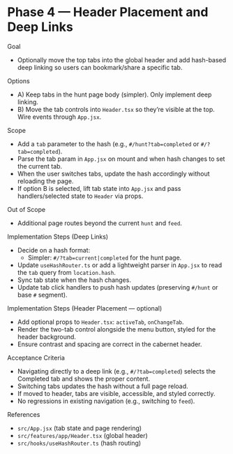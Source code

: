 # Phase 4 — Header Placement and Deep Links

Goal
- Optionally move the top tabs into the global header and add hash-based deep linking so users can bookmark/share a specific tab.

Options
- A) Keep tabs in the hunt page body (simpler). Only implement deep linking.
- B) Move the tab controls into `Header.tsx` so they’re visible at the top. Wire events through `App.jsx`.

Scope
- Add a `tab` parameter to the hash (e.g., `#/hunt?tab=completed` or `#/?tab=completed`).
- Parse the tab param in `App.jsx` on mount and when hash changes to set the current tab.
- When the user switches tabs, update the hash accordingly without reloading the page.
- If option B is selected, lift tab state into `App.jsx` and pass handlers/selected state to `Header` via props.

Out of Scope
- Additional page routes beyond the current `hunt` and `feed`.

Implementation Steps (Deep Links)
- Decide on a hash format:
  - Simpler: `#/?tab=current|completed` for the hunt page.
- Update `useHashRouter.ts` or add a lightweight parser in `App.jsx` to read the `tab` query from `location.hash`.
- Sync tab state when the hash changes.
- Update tab click handlers to push hash updates (preserving `#/hunt` or base `#` segment).

Implementation Steps (Header Placement — optional)
- Add optional props to `Header.tsx`: `activeTab`, `onChangeTab`.
- Render the two-tab control alongside the menu button, styled for the header background.
- Ensure contrast and spacing are correct in the cabernet header.

Acceptance Criteria
- Navigating directly to a deep link (e.g., `#/?tab=completed`) selects the Completed tab and shows the proper content.
- Switching tabs updates the hash without a full page reload.
- If moved to header, tabs are visible, accessible, and styled correctly.
- No regressions in existing navigation (e.g., switching to `feed`).

References
- `src/App.jsx` (tab state and page rendering)
- `src/features/app/Header.tsx` (global header)
- `src/hooks/useHashRouter.ts` (hash routing)
